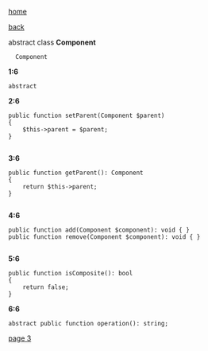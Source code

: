 [home](./page01.md)

[back](./page01.md)

abstract class **Component**

```
  Component
```
**1:6**
```
abstract
```

**2:6**
```
public function setParent(Component $parent)
{
    $this->parent = $parent;
}


```

**3:6**
```
public function getParent(): Component
{
    return $this->parent;
}


```

**4:6**
```
public function add(Component $component): void { }
public function remove(Component $component): void { }


```

**5:6**
```
public function isComposite(): bool
{
    return false;
}
```

**6:6**
```
abstract public function operation(): string;
```

[page 3](./page03.md)
